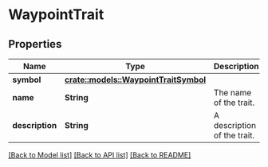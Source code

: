 # WaypointTrait

## Properties

Name | Type | Description | Notes
------------ | ------------- | ------------- | -------------
**symbol** | [**crate::models::WaypointTraitSymbol**](WaypointTraitSymbol.md) |  | 
**name** | **String** | The name of the trait. | 
**description** | **String** | A description of the trait. | 

[[Back to Model list]](../README.md#documentation-for-models) [[Back to API list]](../README.md#documentation-for-api-endpoints) [[Back to README]](../README.md)


